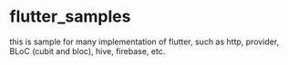 # flutter_samples
this is sample for many implementation of flutter, such as http, provider, BLoC (cubit and bloc), hive, firebase, etc. 
